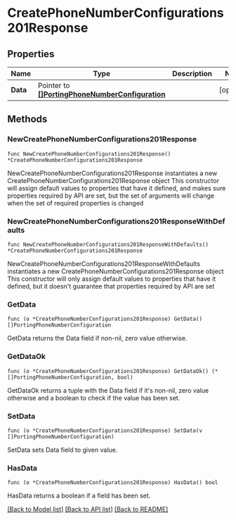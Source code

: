 # CreatePhoneNumberConfigurations201Response

## Properties

Name | Type | Description | Notes
------------ | ------------- | ------------- | -------------
**Data** | Pointer to [**[]PortingPhoneNumberConfiguration**](PortingPhoneNumberConfiguration.md) |  | [optional] 

## Methods

### NewCreatePhoneNumberConfigurations201Response

`func NewCreatePhoneNumberConfigurations201Response() *CreatePhoneNumberConfigurations201Response`

NewCreatePhoneNumberConfigurations201Response instantiates a new CreatePhoneNumberConfigurations201Response object
This constructor will assign default values to properties that have it defined,
and makes sure properties required by API are set, but the set of arguments
will change when the set of required properties is changed

### NewCreatePhoneNumberConfigurations201ResponseWithDefaults

`func NewCreatePhoneNumberConfigurations201ResponseWithDefaults() *CreatePhoneNumberConfigurations201Response`

NewCreatePhoneNumberConfigurations201ResponseWithDefaults instantiates a new CreatePhoneNumberConfigurations201Response object
This constructor will only assign default values to properties that have it defined,
but it doesn't guarantee that properties required by API are set

### GetData

`func (o *CreatePhoneNumberConfigurations201Response) GetData() []PortingPhoneNumberConfiguration`

GetData returns the Data field if non-nil, zero value otherwise.

### GetDataOk

`func (o *CreatePhoneNumberConfigurations201Response) GetDataOk() (*[]PortingPhoneNumberConfiguration, bool)`

GetDataOk returns a tuple with the Data field if it's non-nil, zero value otherwise
and a boolean to check if the value has been set.

### SetData

`func (o *CreatePhoneNumberConfigurations201Response) SetData(v []PortingPhoneNumberConfiguration)`

SetData sets Data field to given value.

### HasData

`func (o *CreatePhoneNumberConfigurations201Response) HasData() bool`

HasData returns a boolean if a field has been set.


[[Back to Model list]](../README.md#documentation-for-models) [[Back to API list]](../README.md#documentation-for-api-endpoints) [[Back to README]](../README.md)



